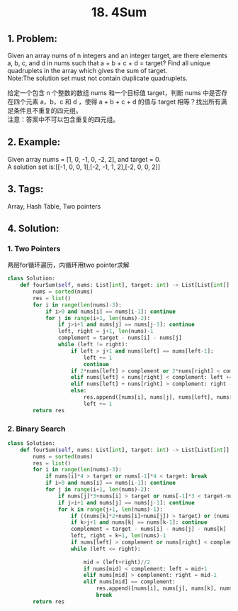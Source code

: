 
# <center> 18. 4Sum </center>

## 1. Problem:
Given an array nums of n integers and an integer target, are there elements a, b, c, and d in nums such that a + b + c + d = target? Find all unique quadruplets in the array which gives the sum of target.  
Note:The solution set must not contain duplicate quadruplets.

给定一个包含 n 个整数的数组 nums 和一个目标值 target，判断 nums 中是否存在四个元素 a，b，c 和 d ，使得 a + b + c + d 的值与 target 相等？找出所有满足条件且不重复的四元组。  
注意：答案中不可以包含重复的四元组。

## 2. Example:
Given array nums = [1, 0, -1, 0, -2, 2], and target = 0.  
A solution set is:[[-1,  0, 0, 1],[-2, -1, 1, 2],[-2,  0, 0, 2]]

## 3. Tags:
Array, Hash Table, Two pointers

## 4. Solution:

### 1. Two Pointers
两层for循环遍历，内循环用two pointer求解


```python
class Solution:
    def fourSum(self, nums: List[int], target: int) -> List[List[int]]:
        nums = sorted(nums)
        res = list()
        for i in range(len(nums)-3):
            if i>0 and nums[i] == nums[i-1]: continue
            for j in range(i+1, len(nums)-2):
                if j>i+1 and nums[j] == nums[j-1]: continue
                left, right = j+1, len(nums)-1
                complement = target - nums[i] - nums[j]
                while (left != right):
                    if left > j+1 and nums[left] == nums[left-1]: 
                        left += 1
                        continue
                    if 2*nums[left] > complement or 2*nums[right] < complement: break
                    elif nums[left] + nums[right] < complement: left += 1
                    elif nums[left] + nums[right] > complement: right -= 1
                    else: 
                        res.append([nums[i], nums[j], nums[left], nums[right]])
                        left += 1
        return res                          
```

### 2. Binary Search


```python
class Solution:
    def fourSum(self, nums: List[int], target: int) -> List[List[int]]:
        nums = sorted(nums)
        res = list()
        for i in range(len(nums)-3):
            if nums[i]*4 > target or nums[-1]*4 < target: break
            if i>0 and nums[i] == nums[i-1]: continue            
            for j in range(i+1, len(nums)-2):
                if nums[j]*3+nums[i] > target or nums[-1]*3 < target-nums[i]: break 
                if j>i+1 and nums[j] == nums[j-1]: continue
                for k in range(j+1, len(nums)-1):
                    if ((nums[k]*2+nums[i]+nums[j]) > target) or (nums[-1]*2 < (target-nums[i]-nums[j])): break 
                    if k>j+1 and nums[k] == nums[k-1]: continue
                    complement = target - nums[i] - nums[j] - nums[k]
                    left, right = k+1, len(nums)-1
                    if nums[left] > complement or nums[right] < complement: continue
                    while (left <= right):   
                       
                        mid = (left+right)//2
                        if nums[mid] < complement: left = mid+1
                        elif nums[mid] > complement: right = mid-1
                        elif nums[mid] == complement: 
                            res.append([nums[i], nums[j], nums[k], nums[mid]])
                            break  
        return res
```
